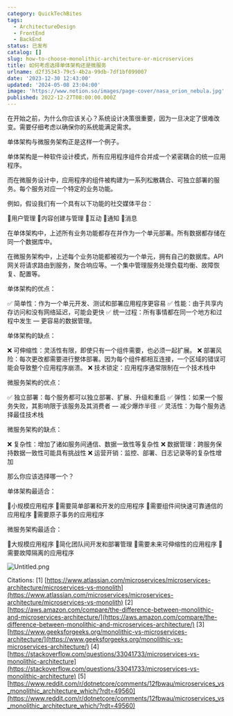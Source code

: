 ```yaml
---
category: QuickTechBites
tags:
  - ArchitectureDesign
  - FrontEnd
  - BackEnd
status: 已发布
catalog: []
slug: how-to-choose-monolithic-architecture-or-microservices
title: 如何考虑选择单体架构还是微服务
urlname: d2f35343-79c5-4b2a-99db-7df1bf099007
date: '2023-12-30 12:43:00'
updated: '2024-05-08 23:04:00'
image: 'https://www.notion.so/images/page-cover/nasa_orion_nebula.jpg'
published: 2022-12-27T08:00:00.000Z
---
```


在开始之前，为什么你应该关心？系统设计决策很重要，因为一旦决定了很难改变。需要仔细考虑以确保你的系统能满足需求。


单体架构与微服务架构正是这样一个例子。


单体架构是一种软件设计模式，所有应用程序组件合并成一个紧密耦合的统一应用程序。


而在微服务设计中，应用程序的组件被构建为一系列松散耦合、可独立部署的服务。每个服务对应一个特定的业务功能。


例如，假设我们有一个具有以下功能的社交媒体平台：


🔸用户管理
🔸内容创建与管理
🔸互动
🔸通知
🔸消息


在单体架构中，上述所有业务功能都存在并作为一个单元部署。所有数据都存储在同一个数据库中。


在微服务架构中，上述每个业务功能都被视为一个单元，拥有自己的数据库。API 网关将请求路由到服务，聚合响应等。一个集中管理服务处理负载均衡、故障恢复、配置等。


单体架构的优点：


✅ 简单性：作为一个单元开发、测试和部署应用程序更容易
✅ 性能：由于共享内存访问和没有网络延迟，可能会更快
✅ 统一过程：所有事情都在同一个地方和过程中发生 — 更容易的数据管理。


单体架构的缺点：


❌ 可伸缩性：灵活性有限，即使只有一个组件需要，也必须一起扩展。
❌ 部署风险：每次更改都需要进行整体部署。因为每个组件都相互连接，一个区域的错误可能会导致整个应用程序崩溃。
❌ 技术锁定：应用程序通常限制在一个技术栈中


微服务架构的优点：


✅ 独立部署：每个服务都可以独立部署、扩展、升级和重启
✅ 弹性：如果一个服务失败，其影响限于该服务及其消费者 — 减少爆炸半径
✅ 灵活性：为每个服务选择最佳技术栈


微服务架构的缺点：


❌ 复杂性：增加了诸如服务间通信、数据一致性等复杂性
❌ 数据管理：跨服务保持数据一致性可能具有挑战性
❌ 运营开销：监控、部署、日志记录等的复杂性增加


那么你应该选择哪一个？


单体架构最适合：


🔹小规模应用程序
🔹需要简单部署和开发的应用程序
🔹需要组件间快速可靠通信的应用程序
🔹需要原子事务的应用程序


微服务架构最适合：


🔸大规模应用程序
🔸简化团队间开发和部署管理
🔸需要未来可伸缩性的应用程序
🔸需要故障隔离的应用程序


![Untitled.png](https://prod-files-secure.s3.us-west-2.amazonaws.com/5d24fe63-e567-4804-86f9-9fdc62e13082/8d149051-cc00-4198-a3d7-e00805eb8f9e/Untitled.png?X-Amz-Algorithm=AWS4-HMAC-SHA256&X-Amz-Content-Sha256=UNSIGNED-PAYLOAD&X-Amz-Credential=ASIAZI2LB4663J3QI7WZ%2F20250204%2Fus-west-2%2Fs3%2Faws4_request&X-Amz-Date=20250204T053653Z&X-Amz-Expires=3600&X-Amz-Security-Token=IQoJb3JpZ2luX2VjEA0aCXVzLXdlc3QtMiJGMEQCIGzsjsqsskUsxmiUx0SMmbMsHCA3UdPROUxsUz8SyU9FAiBMUXsiirQMCCDwpljOHi9hd%2F2KSh23lCNpp23uJVJL%2BCr%2FAwgmEAAaDDYzNzQyMzE4MzgwNSIMEYQobCwxMOMJTVPxKtwD3PamOv84X35o7cAYfZFtssrSUxu1AEjcvTmPFqCas7T5wIsXWp%2B%2FTDuX10aQ%2B%2Fpm2AiPxaBqCGcHI1UWXW%2BrmXahYD93wentyy7jQwT7mSuaWAahURXOLfH4rygH2e46awM24D8msH2k95hTpwHRYqamxpvOMVjpnUsIqOYES9l3GQRBJPEiMFiuXhBSFzd2Nok2fzbe5c%2FdxsBOlk60uSoPtDziFHb1UeobQrLk72P2Epij2O9ma2Dp5JZ9ByBGSqV%2FmOXyZfeTP1K83e8ENixuY4jHkG6vgaMCaTG49AkoqVHxp8PxnSZrM4iCDJJcc%2FosDGkntYRQ%2FXovtabQKdUgMpNVegy%2FpVeNbV6T0JJo%2FvVvdeRlGjs99XzSdsB6j9r3G1Bwg%2FriAzNLOVvSB9WOkTWG3lmB%2FVL9hxhn7sOLaOgCLEWjAHo784rbY8mah8ArUmA0kL7u9U5%2BPO2im8vLjlgrCPNFyO6qEVwTxoLUceM3DhIRxN3TpfgTMS64uc%2FpevPZ4ApTpCAGzgYcHoY6y2uqoVVTQd2GNbxmsEhVqUgrjfp1Opnp2xIKl3B7GN2bewuPjG01PR5czYNkpBGBLf1UlRgSBrr8EpGgxg2sfQ2micwicDYSVTkwz76GvQY6pgF4Krm6VbFoisxegbjspVcbCsq%2F16K5%2FRNVZSvopX3%2B3%2F7ZiBLoWztfDqt%2BXBnOODm7iDOh8XBxt1mzgKURK3%2Bz8rEddRtLyQlP1swWbl0stN3Q6WCxcymuvFZM5EZO2GTa7z1ygx9pBM1hxQaiPVZrQ5rEMOX6ksBwcNnNi59CdGqTy34wfbDqXB%2BsKAKCT5FZWBRSj3uWNlCfBclGb%2FHMoS1%2B4mG5&X-Amz-Signature=faa23063d6668e07a674566df3dec8f90893435d3ad1a63845781cb8235cba78&X-Amz-SignedHeaders=host&x-id=GetObject)


Citations:
[1] [https://www.atlassian.com/microservices/microservices-architecture/microservices-vs-monolith](https://www.atlassian.com/microservices/microservices-architecture/microservices-vs-monolith)
[2] [https://aws.amazon.com/compare/the-difference-between-monolithic-and-microservices-architecture/](https://aws.amazon.com/compare/the-difference-between-monolithic-and-microservices-architecture/)
[3] [https://www.geeksforgeeks.org/monolithic-vs-microservices-architecture/](https://www.geeksforgeeks.org/monolithic-vs-microservices-architecture/)
[4] [https://stackoverflow.com/questions/33041733/microservices-vs-monolithic-architecture](https://stackoverflow.com/questions/33041733/microservices-vs-monolithic-architecture)
[5] [https://www.reddit.com/r/dotnetcore/comments/12fbwau/microservices_vs_monolithic_architecture_which/?rdt=49560](https://www.reddit.com/r/dotnetcore/comments/12fbwau/microservices_vs_monolithic_architecture_which/?rdt=49560)

